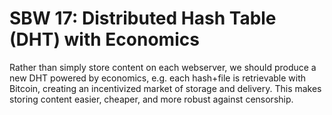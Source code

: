 SBW 17: Distributed Hash Table (DHT) with Economics
==================================================

Rather than simply store content on each webserver, we should produce a new DHT
powered by economics, e.g. each hash+file is retrievable with Bitcoin, creating
an incentivized market of storage and delivery. This makes storing content
easier, cheaper, and more robust against censorship.
